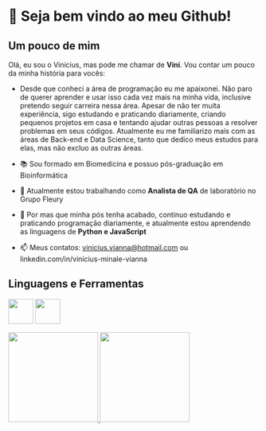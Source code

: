 # 👋 Seja bem vindo ao meu Github!

## Um pouco de mim 
Olá, eu sou o Vinicius, mas pode me chamar de __Vini__. Vou contar um pouco da minha história para vocês:

- Desde que conheci a área de programação eu me apaixonei. Não paro de querer aprender e usar isso cada vez mais na minha vida, inclusive pretendo seguir carreira nessa área. 
Apesar de não ter muita experiência, sigo estudando e praticando diariamente, criando pequenos projetos em casa e tentando ajudar outras pessoas a resolver problemas em seus códigos.
Atualmente eu me familiarizo mais com as áreas de Back-end e Data Science, tanto que dedico meus estudos para elas, mas não excluo as outras áreas.

- 📚 Sou formado em Biomedicina e possuo pós-graduação em Bioinformática
- 🔬 Atualmente estou trabalhando como __Analista de QA__ de laboratório no Grupo Fleury
- 🌱 Por mas que minha pós tenha acabado, continuo estudando e praticando programação diariamente, e atualmente estou aprendendo as linguagens de __Python e JavaScript__
- 📫 Meus contatos: vinicius.vianna@hotmail.com ou linkedin.com/in/vinícius-minale-vianna

## Linguagens e Ferramentas
<img src="https://cdn.jsdelivr.net/gh/devicons/devicon/icons/python/python-original.svg" width="50" height="50"/>     <img src="https://cdn.jsdelivr.net/gh/devicons/devicon/icons/vscode/vscode-original-wordmark.svg" width="50" height="50"/>

<div>
<a href="https://github.com/seu-usuário-aqui">
<img height="180em" src="https://github-readme-stats.vercel.app/api/top-langs/?username=Vini-23&layout=compact&langs_count=7&theme=dracula"/>
<img height="180em" src="https://github-readme-stats.vercel.app/api?username=Vini-23&show_icons=true&theme=dracula&include_all_commits=true&count_private=true"/>
</div>
